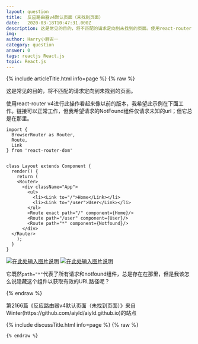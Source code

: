 ```yaml
---
layout: question
title:  反应路由器v4默认页面（未找到页面）
date:   2020-03-18T10:47:31.000Z
description: 这是常见的目的，将不匹配的请求定向到未找到的页面。使用react-router v4进行此操作看起来像以前的版本，我希望此示例在下面工作。链接可以正常...
img: 
author: Harry小胖古一
category: question
answer: 0
tags: reactjs React.js
topic: React.js
---
```

<div class="article-root">
  <div class="article">
    {% include articleTitle.html info=page %}
    {% raw %}
    <div class="article-content"><p><font style="vertical-align: inherit;"><font style="vertical-align: inherit;">这是常见的目的，将不匹配的请求定向到未找到的页面。</font></font></p>

<p><font style="vertical-align: inherit;"><font style="vertical-align: inherit;">使用react-router v4进行此操作看起来像以前的版本，我希望此示例在下面工作。</font><font style="vertical-align: inherit;">链接可以正常工作，但我希望请求的NotFound组件仅请求未知的url；</font><font style="vertical-align: inherit;">但它总是在那里。</font></font></p>

<pre class="lang-js prettyprint-override"><code>import {<font></font>
  BrowserRouter as Router,<font></font>
  Route,<font></font>
  Link<font></font>
} from 'react-router-dom'<font></font>
<font></font>
<font></font>
class Layout extends Component {<font></font>
  render() {<font></font>
    return (<font></font>
    &lt;Router&gt;<font></font>
      &lt;div className="App"&gt;<font></font>
        &lt;ul&gt;<font></font>
          &lt;li&gt;&lt;Link to="/"&gt;Home&lt;/Link&gt;&lt;/li&gt;<font></font>
          &lt;li&gt;&lt;Link to="/user"&gt;User&lt;/Link&gt;&lt;/li&gt;<font></font>
        &lt;/ul&gt;<font></font>
        &lt;Route exact path="/" component={Home}/&gt;<font></font>
        &lt;Route path="/user" component={User}/&gt;<font></font>
        &lt;Route path="*" component={Notfound}/&gt;<font></font>
      &lt;/div&gt;<font></font>
  &lt;/Router&gt;<font></font>
    );<font></font>
  }<font></font>
}<font></font>
</code></pre>

<p><a href="https://www.samyoc.com//uploads/users/21957/images/thumbnails/1584528324142.png" data-src="https://www.samyoc.com//uploads/users/21957/images/1584528324142.png" rel="noreferrer"><img src="https://i.stack.imgur.com/rdSgu.png" alt="在此处输入图片说明"></a>
<a href="https://www.samyoc.com//uploads/users/21957/images/thumbnails/1584528324144.png" data-src="https://www.samyoc.com//uploads/users/21957/images/1584528324144.png" rel="noreferrer"><img src="https://i.stack.imgur.com/jOCfw.png" alt="在此处输入图片说明"></a></p>

<p><font style="vertical-align: inherit;"><font style="vertical-align: inherit;">它既然</font></font><code>path="*"</code><font style="vertical-align: inherit;"><font style="vertical-align: inherit;">代表了所有请求和notfound组件，总是存在在那里，但是我该怎么说隐藏这个组件以获取有效的URL路径呢？</font></font></p></div>
    {% endraw %}
  </div>
  <p class="winter_mark">第2166篇《反应路由器v4默认页面（未找到页面）》来自Winter(https://github.com/aiyld/aiyld.github.io)的站点</p>
  <div class="discuss-wrapper">
    {% include discussTitle.html info=page %}
    {% raw %}
    
    {% endraw %}
  </div>
<div>
